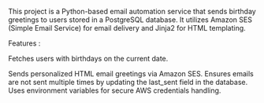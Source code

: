 This project is a Python-based email automation service that sends birthday greetings to users stored in a PostgreSQL database. It utilizes Amazon SES (Simple Email Service) for email delivery and Jinja2 for HTML templating.

Features :

Fetches users with birthdays on the current date.

Sends personalized HTML email greetings via Amazon SES.
Ensures emails are not sent multiple times by updating the last_sent field in the database.
Uses environment variables for secure AWS credentials handling.
